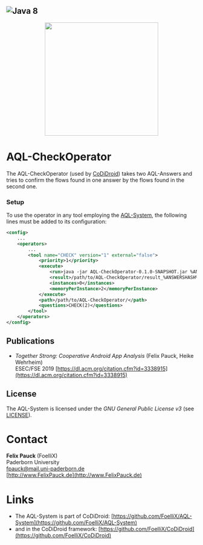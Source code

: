 ﻿![Java 8](https://img.shields.io/badge/java-8-brightgreen.svg)
---
<p align="center">
	<img src="https://FoelliX.github.io/AQL-System/logo.png" width="300px"/>
</p>

# AQL-CheckOperator
The AQL-CheckOperator (used by [CoDiDroid](https://foellix.github.io/CoDiDroid/)) takes two AQL-Answers and tries to confirm the flows found in one answer by the flows found in the second one.

### Setup
To use the operator in any tool employing the [AQL-System](https://foellix.github.io/AQL-System), the following lines must be added to its configuration:
```XML
<config>
	...
	<operators>
		...
		<tool name="CHECK" version="1" external="false">
			<priority>1</priority>
			<execute>
				<run>java -jar AQL-CheckOperator-0.1.0-SNAPSHOT.jar %ANSWERS%</run>
                <result>/path/to/AQL-CheckOperator/result_%ANSWERSHASH%.xml</result>
                <instances>0</instances>
                <memoryPerInstance>2</memoryPerInstance>
			</execute>
			<path>/path/to/AQL-CheckOperator/</path>
			<questions>CHECK(2)</questions>
		</tool>
	</operators>
</config>
```

## Publications
- *Together Strong: Cooperative Android App Analysis* (Felix Pauck, Heike Wehrheim)  
ESEC/FSE 2019 [https://dl.acm.org/citation.cfm?id=3338915](https://dl.acm.org/citation.cfm?id=3338915)

## License
The AQL-System is licensed under the *GNU General Public License v3* (see [LICENSE](https://github.com/FoelliX/AQL-System/blob/master/LICENSE)).

# Contact
**Felix Pauck** (FoelliX)  
Paderborn University  
fpauck@mail.uni-paderborn.de  
[http://www.FelixPauck.de](http://www.FelixPauck.de)

# Links
- The AQL-System is part of CoDiDroid: [https://github.com/FoelliX/AQL-System](https://github.com/FoelliX/AQL-System)
- and in the CoDiDroid framework: [https://github.com/FoelliX/CoDiDroid](https://github.com/FoelliX/CoDiDroid)